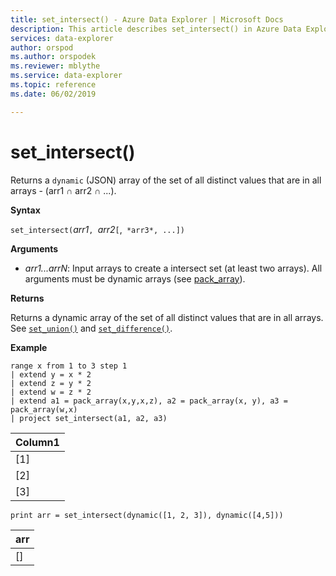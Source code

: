 ```yaml
---
title: set_intersect() - Azure Data Explorer | Microsoft Docs
description: This article describes set_intersect() in Azure Data Explorer.
services: data-explorer
author: orspod
ms.author: orspodek
ms.reviewer: mblythe
ms.service: data-explorer
ms.topic: reference
ms.date: 06/02/2019

---
```

# set_intersect()

Returns a `dynamic` (JSON) array of the set of all distinct values that are in all arrays - (arr1 ∩ arr2 ∩ ...).

**Syntax**

`set_intersect(`*arr1*`, `*arr2*`[`,` *arr3*, ...])`

**Arguments**

* *arr1...arrN*: Input arrays to create a intersect set (at least two arrays). All arguments must be dynamic arrays (see [pack_array](packarrayfunction.md)). 

**Returns**

Returns a dynamic array of the set of all distinct values that are in all arrays. See [`set_union()`](setunionfunction.md) and [`set_difference()`](setdifferencefunction.md).

**Example**

```kusto
range x from 1 to 3 step 1
| extend y = x * 2
| extend z = y * 2
| extend w = z * 2
| extend a1 = pack_array(x,y,x,z), a2 = pack_array(x, y), a3 = pack_array(w,x)
| project set_intersect(a1, a2, a3)
```

|Column1|
|---|
|[1]|
|[2]|
|[3]|

```kusto
print arr = set_intersect(dynamic([1, 2, 3]), dynamic([4,5]))
```

|arr|
|---|
|[]|